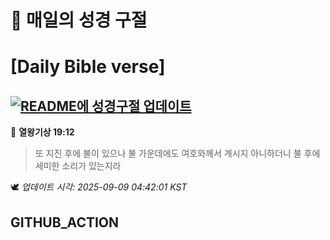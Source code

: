 # 🙏 매일의 성경 구절
# [Daily Bible verse]
## [![README에 성경구절 업데이트](https://github.com/DONGSUKA/first_test/actions/workflows/update-readme-bible.yml/badge.svg)](https://github.com/DONGSUKA/first_test/actions/workflows/update-readme-bible.yml)
<!-- START_BIBLE_VERSE -->
📖 **열왕기상 19:12**
> 또 지진 후에 불이 있으나 불 가운데에도 여호와께서 계시지 아니하더니 불 후에 세미한 소리가 있는지라

🕊️ _업데이트 시각: 2025-09-09 04:42:01 KST_
  <!-- END_BIBLE_VERSE -->
## GITHUB_ACTION
